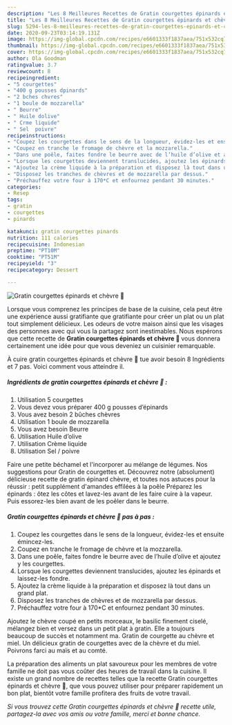 ```yaml
---
description: "Les 8 Meilleures Recettes de Gratin courgettes épinards et chèvre 🧀"
title: "Les 8 Meilleures Recettes de Gratin courgettes épinards et chèvre 🧀"
slug: 5294-les-8-meilleures-recettes-de-gratin-courgettes-epinards-et-chevre
date: 2020-09-23T03:14:19.131Z
image: https://img-global.cpcdn.com/recipes/e6601333f1837aea/751x532cq70/gratin-courgettes-epinards-et-chevre-🧀-photo-principale-de-la-recette.jpg
thumbnail: https://img-global.cpcdn.com/recipes/e6601333f1837aea/751x532cq70/gratin-courgettes-epinards-et-chevre-🧀-photo-principale-de-la-recette.jpg
cover: https://img-global.cpcdn.com/recipes/e6601333f1837aea/751x532cq70/gratin-courgettes-epinards-et-chevre-🧀-photo-principale-de-la-recette.jpg
author: Ola Goodman
ratingvalue: 3.7
reviewcount: 8
recipeingredient:
- "5 courgettes"
- "400 g pousses dpinards"
- "2 bches chvres"
- "1 boule de mozzarella"
- " Beurre"
- " Huile dolive"
- " Crme liquide"
- " Sel  poivre"
recipeinstructions:
- "Coupez les courgettes dans le sens de la longueur, évidez-les et ensuite émincez-les."
- "Coupez en tranche le fromage de chèvre et la mozzarella."
- "Dans une poêle, faites fondre le beurre avec de l’huile d’olive et ajoutez y les courgettes."
- "Lorsque les courgettes deviennent translucides, ajoutez les épinards et laissez-les fondre."
- "Ajoutez la crème liquide à la préparation et disposez là tout dans un grand plat."
- "Disposez les tranches de chèvres et de mozzarella par dessus."
- "Préchauffez votre four à 170*C et enfournez pendant 30 minutes."
categories:
- Resep
tags:
- gratin
- courgettes
- pinards

katakunci: gratin courgettes pinards 
nutrition: 111 calories
recipecuisine: Indonesian
preptime: "PT10M"
cooktime: "PT51M"
recipeyield: "3"
recipecategory: Dessert

---
```



![Gratin courgettes épinards et chèvre 🧀](https://img-global.cpcdn.com/recipes/e6601333f1837aea/751x532cq70/gratin-courgettes-epinards-et-chevre-🧀-photo-principale-de-la-recette.jpg)

Lorsque vous comprenez les principes de base de la cuisine, cela peut être une expérience aussi gratifiante que gratifiante pour créer un plat ou un plat tout simplement délicieux. Les odeurs de votre maison ainsi que les visages des personnes avec qui vous la partagez sont inestimables. Nous espérons que cette recette de <strong> Gratin courgettes épinards et chèvre 🧀 </strong> vous donnera certainement une idée pour que vous deveniez un cuisinier remarquable.

<!--inarticleads1-->

À cuire gratin courgettes épinards et chèvre 🧀 tue avoir besoin 8 Ingrédients et 7 pas. Voici comment vous atteindre il.

##### Ingrédients de gratin courgettes épinards et chèvre 🧀 :

1. Utilisation 5 courgettes
1. Vous devez vous préparer 400 g pousses d’épinards
1. Vous avez besoin 2 bûches chèvres
1. Utilisation 1 boule de mozzarella
1. Vous avez besoin  Beurre
1. Utilisation  Huile d’olive
1. Utilisation  Crème liquide
1. Utilisation  Sel / poivre


Faire une petite béchamel et l&#39;incorporer au mélange de légumes. Nos suggestions pour Gratin de courgettes et. Découvrez notre (absolument) délicieuse recette de gratin épinard chèvre, et toutes nos astuces pour la réussir : petit supplément d&#39;amandes effilées à la poêle Préparez les épinards : ôtez les côtes et lavez-les avant de les faire cuire à la vapeur. Puis essorez-les bien avant de les poêler dans le beurre. 

<!--inarticleads2-->

##### Gratin courgettes épinards et chèvre 🧀 pas à pas :

1. Coupez les courgettes dans le sens de la longueur, évidez-les et ensuite émincez-les.
1. Coupez en tranche le fromage de chèvre et la mozzarella.
1. Dans une poêle, faites fondre le beurre avec de l’huile d’olive et ajoutez y les courgettes.
1. Lorsque les courgettes deviennent translucides, ajoutez les épinards et laissez-les fondre.
1. Ajoutez la crème liquide à la préparation et disposez là tout dans un grand plat.
1. Disposez les tranches de chèvres et de mozzarella par dessus.
1. Préchauffez votre four à 170*C et enfournez pendant 30 minutes.


Ajoutez le chèvre coupé en petits morceaux, le basilic finement ciselé, mélangez bien et versez dans un petit plat à gratin. Elle a toujours beaucoup de succès et notamment ma. Gratin de courgette au chèvre et miel. Un délicieux gratin de courgettes avec de la chèvre et du miel. Poivrons farci au maïs et au comté. 

<!--inarticleads1-->

<p>
La préparation des aliments un plat savoureux pour les membres de votre famille ne doit pas vous coûter des heures de travail dans la cuisine. Il existe un grand nombre de recettes telles que la recette Gratin courgettes épinards et chèvre 🧀, que vous pouvez utiliser pour préparer rapidement un bon plat, bientôt votre famille profitera des fruits de votre travail.
</p>

<p>
<i>Si vous trouvez cette Gratin courgettes épinards et chèvre 🧀 recette utile, partagez-la avec vos amis ou votre famille, merci et bonne chance.</i>
</p>
